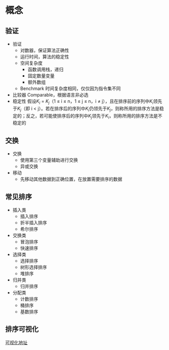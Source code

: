 # 概念

## 验证

* 验证
  + 对数器，保证算法正确性
  + 运行时间，算法的稳定性
  + 空间复杂度
    - 函数调用栈，递归
    - 固定数量变量
    - 额外数组
  + Benchmark 时间复杂度相同，仅仅因为指令集不同
* 比较器 Comparable，根据语言非必选
* 稳定性 假设$K_i$ = $K_j$（1 ≤ i ≤ n，1 ≤ j ≤ n，i ≠ j），且在排序前的序列中$K_i$领先于$K_j$（即 i < j）。若在排序后的序列中$K_i$仍领先于$K_j$，则称所用的排序方法是稳定的；反之，若可能使排序后的序列中$K_j$领先于$K_i$，则称所用的排序方法是不稳定的

## 交换

* 交换
  + 使用第三个变量辅助进行交换
  + 异或交换
* 移动
  + 先移动其他数据到正确位置，在放置需要排序的数据

## 常见排序

* 插入类
  + 插入排序
  + 折半插入排序
  + 希尔排序
* 交换类
  + 冒泡排序
  + 快速排序
* 选择类
  + 选择排序
  + 树形选择排序
  + 堆排序
* 归并类
  + 归并排序
* 分配类
  + 计数排序
  + 桶排序
  + 基数排序

## 排序可视化

[可视化地址](https://www.cs.usfca.edu/~galles/visualization/ComparisonSort.html)
